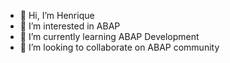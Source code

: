 - 👋 Hi, I’m Henrique
- 👀 I’m interested in ABAP
- 🌱 I’m currently learning ABAP Development 
- 💞️ I’m looking to collaborate on ABAP community

<!---
H4Francioni/H4Francioni is a ✨ special ✨ repository because its `README.md` (this file) appears on your GitHub profile.
You can click the Preview link to take a look at your changes.
--->
